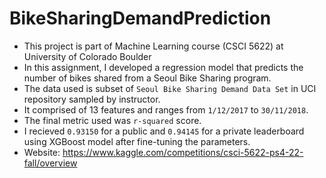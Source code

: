 # BikeSharingDemandPrediction
- This project is part of Machine Learning course (CSCI 5622) at University of Colorado Boulder
- In this assignment, I developed a regression model that predicts the number of bikes shared from a Seoul Bike Sharing program.
- The data used is subset of `Seoul Bike Sharing Demand Data Set` in UCI repository sampled by instructor.
- It comprised of 13 features and ranges from `1/12/2017` to `30/11/2018`.
- The final metric used was `r-squared` score.
- I recieved `0.93150` for a public and `0.94145` for a private leaderboard using XGBoost model after fine-tuning the parameters.
- Website: https://www.kaggle.com/competitions/csci-5622-ps4-22-fall/overview 